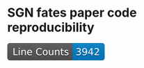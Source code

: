 # SGN fates paper code reproducibility
[![Line count](https://raw.githubusercontent.com/LouisFaure/sgnfates_paper/linecount/badge.svg)](https://github.com/LouisFaure/sgnfates_paper/actions/workflows/linecount.yml)
